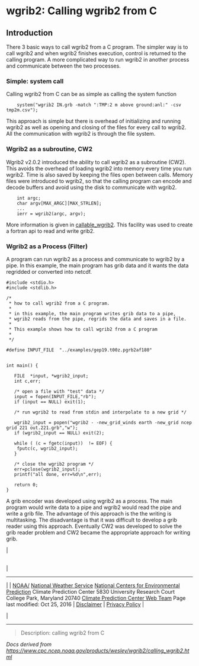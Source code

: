 # wgrib2: Calling wgrib2 from C

## Introduction

There 3 basic ways to call wgrib2 from a C program. The simpler way is to call
wgrib2 and when wgrib2 finishes execution, control is returned to the calling
program. A more complicated way to run wgrib2 in another process and communicate
between the two processes.

### Simple: system call

Calling wgrib2 from C can be as simple as calling the system function

```
    system("wgrib2 IN.grb -match ":TMP:2 m above ground:anl:" -csv tmp2m.csv");
```

This approach is simple but there is overhead of initializing and running wgrib2
as well as opening and closing of the files for every call to wgrib2. All
the communication with wgrib2 is through the file system.

### Wgrib2 as a subroutine, CW2

Wgrib2 v2.0.2 introduced the ability to call wgrib2 as a subroutine (CW2). This avoids
the overhead of loading wgrib2 into memory every time you run wgrib2. Time is
also saved by keeping the files open between calls. Memory files were introduced to
wgrib2, so that the calling program can encode and decode buffers and avoid using
the disk to communicate with wgrib2.

```
    int argc;
    char argv[MAX_ARGC][MAX_STRLEN];
    ...
    ierr = wgrib2(argc, argv);
```

More information is given in [callable_wgrib2](./callable_wgrib2.md). This
facility was used to create a fortran api to read and write grib2.

### Wgrib2 as a Process (Filter)

A program can run wgrib2 as a process and communicate to wgrib2 by
a pipe. In this example, the main program has grib
data and it wants the data regridded or converted into netcdf.

```
#include <stdio.h>
#include <stdlib.h>

/*
 * how to call wgrib2 from a C program.
 *
 * in this example, the main program writes grib data to a pipe,
 * wgrib2 reads from the pipe, regrids the data and saves in a file.
 *
 * This example shows how to call wgrib2 from a C program
 *
 */

#define INPUT_FILE  "../examples/gep19.t00z.pgrb2af180"


int main() {

   FILE  *input, *wgrib2_input;
   int c,err;

   /* open a file with "test" data */
   input = fopen(INPUT_FILE,"rb");
   if (input == NULL) exit(1);

   /* run wgrib2 to read from stdin and interpolate to a new grid */

   wgrib2_input = popen("wgrib2 - -new_grid_winds earth -new_grid ncep grid 221 out.221.grb","w");
   if (wgrib2_input == NULL) exit(2);

   while ( (c = fgetc(input))  != EOF) {
	fputc(c, wgrib2_input);
   }

   /* close the wgrib2 program */
   err=pclose(wgrib2_input);
   printf("all done, err=%d\n",err);

   return 0;
}
```

A grib encoder was developed using wgrib2 as a process. The main program would write
data to a pipe and wgrib2 would read the pipe and write a grib file. The advantage
of this approach is the the writing is multitasking. The disadvantage is that
it was difficult to develop a grib reader using this approach. Eventually CW2 was
developed to solve the grib reader problem and CW2 became the appropriate approach
for writing grib.

|

|     |
| --- |

|

---

|
| [NOAA/](https://www.noaa.gov/)
[National Weather Service](https://www.nws.noaa.gov/)
[National Centers for Environmental Prediction](https://www.ncep.noaa.gov/)
Climate Prediction Center
5830 University Research Court
College Park, Maryland 20740
[Climate Prediction Center Web Team](/comment-form.md)
Page last modified: Oct 25, 2016
| [Disclaimer](https://weather.gov/disclaimer.php) | [Privacy Policy](https://weather.gov/privacy.php) |

|

---

> Description: calling wgrib2 from C

_Docs derived from <https://www.cpc.ncep.noaa.gov/products/wesley/wgrib2/calling_wgrib2.html>_
